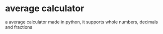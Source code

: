 # average calculator

a average calculator made in python, it supports whole numbers, decimals and fractions